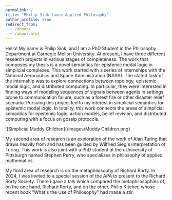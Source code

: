 ```yaml
---
permalink: /
title: "Philip Sink loves Applied Philosophy"
author_profile: true
redirect_from: 
  - /about/
  - /about.html
---
```


Hello! My name is Philip Sink, and I am a PhD Student in the Philosophy Department at Carnegie Mellon University. At present, I have three different research projects in various stages of completeness. The work that composes my thesis is a novel semantics for epistemic modal logic in simplicial complexes. This work started with a series of internships with the National Aeronautics and Space Administration (NASA). The stated task of the internship was to explore connections between topology, epistemic modal logic, and distributed computing. In particular, they were interested in finding ways of modeling sequences of signals between agents in settings prone to communication failure, such as a forest fire or other disaster relief scenario. Pursuing this project led to my interest in simplicial semantics for epistemic modal logic. In totality, this work connects the areas of simplicial semantics for epistemic logic, action models, belief revision, and distributed computing with a focus on gossip protocols.

![Simplicial Muddy Children](/images/Muddy Children.png)

My second area of research is an exploration of the work of Alan Turing that draws heavily from and has been guided by Wilfried Sieg's interpretation of Turing. This work is also joint with a PhD student at the uUniversity of Pittsburgh named Stephen Perry, who specializes in philosophy of applied mathematics.

My third area of research is on the metaphilosophy of Richard Rorty. In 2024, I was invited to a special session of the APA to present to the Richard Rorty Society. There I gave a talk which compared the metaphilosophies of, on the one hand, Richard Rorty, and on the other, Philip Kitcher, whose recent book "What's the Use of Philosophy" had made a stir.
